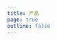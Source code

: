 ```yaml
---
title: 产品
page: true
outline: false
---
```


<script setup>
import AllProducts from './AllProducts.vue'
</script>

<AllProducts />
